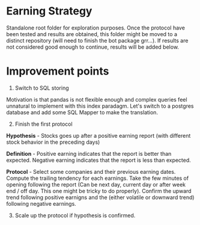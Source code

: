 # Earning Strategy

Standalone root folder for exploration purposes. Once the protocol have been tested and results are obtained, this folder might be moved to a distinct repository (will need to finish the bot package grr...).
If results are not considered good enough to continue, results will be added below.

# Improvement points

1. Switch to SQL storing

Motivation is that pandas is not flexible enough and complex queries feel unnatural to implement with this index paradagm.
Let's switch to a postgres database and add some SQL Mapper to make the translation.

2. Finish the first protocol

**Hypothesis** - Stocks goes up after a positive earning report (with different stock behavior in the preceding days)

**Definition** - Positive earning indicates that the report is better than expected. Negative earning indicates that the report is less than expected.

**Protocol** - Select some companies and their previous earning dates. Compute the trailing tendency for each earnings. Take the few minutes of opening following the report (Can be next day, current day or after week end / off day. This one might be tricky to do properly). Confirm the upward trend following positive earnigns and the (either volatile or downward trend) following negative earnings.

3. Scale up the protocol if hypothesis is confirmed.